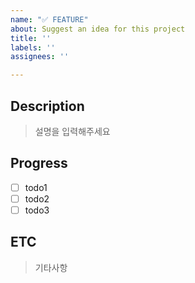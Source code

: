 ```yaml
---
name: "✅ FEATURE"
about: Suggest an idea for this project
title: ''
labels: ''
assignees: ''

---
```


## Description 
> 설명을 입력해주세요

## Progress
- [ ] todo1
- [ ] todo2
- [ ] todo3

## ETC
> 기타사항
